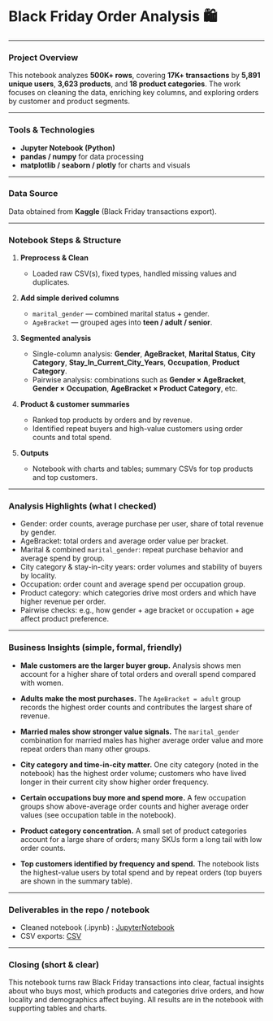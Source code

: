 # Black Friday Order Analysis 🛍️

---

### Project Overview

This notebook analyzes **500K+ rows**, covering **17K+ transactions** by **5,891 unique users**, **3,623 products**, and **18 product categories**.
The work focuses on cleaning the data, enriching key columns, and exploring orders by customer and product segments.

---

### Tools & Technologies

* **Jupyter Notebook (Python)**
* **pandas / numpy** for data processing
* **matplotlib / seaborn / plotly** for charts and visuals

---

### Data Source

Data obtained from **Kaggle** (Black Friday transactions export).

---

### Notebook Steps & Structure

1. **Preprocess & Clean**

   * Loaded raw CSV(s), fixed types, handled missing values and duplicates.

2. **Add simple derived columns**

   * `marital_gender` — combined marital status + gender.
   * `AgeBracket` — grouped ages into **teen / adult / senior**.

3. **Segmented analysis**

   * Single-column analysis: **Gender**, **AgeBracket**, **Marital Status**, **City Category**, **Stay_In_Current_City_Years**, **Occupation**, **Product Category**.
   * Pairwise analysis: combinations such as **Gender × AgeBracket**, **Gender × Occupation**, **AgeBracket × Product Category**, etc.

4. **Product & customer summaries**

   * Ranked top products by orders and by revenue.
   * Identified repeat buyers and high-value customers using order counts and total spend.

5. **Outputs**

   * Notebook with charts and tables; summary CSVs for top products and top customers.

---

### Analysis Highlights (what I checked)

* Gender: order counts, average purchase per user, share of total revenue by gender.
* AgeBracket: total orders and average order value per bracket.
* Marital & combined `marital_gender`: repeat purchase behavior and average spend by group.
* City category & stay-in-city years: order volumes and stability of buyers by locality.
* Occupation: order count and average spend per occupation group.
* Product category: which categories drive most orders and which have higher revenue per order.
* Pairwise checks: e.g., how gender + age bracket or occupation + age affect product preference.

---

### Business Insights (simple, formal, friendly)

* **Male customers are the larger buyer group.**
  Analysis shows men account for a higher share of total orders and overall spend compared with women.

* **Adults make the most purchases.**
  The `AgeBracket = adult` group records the highest order counts and contributes the largest share of revenue.

* **Married males show stronger value signals.**
  The `marital_gender` combination for married males has higher average order value and more repeat orders than many other groups.

* **City category and time-in-city matter.**
  One city category (noted in the notebook) has the highest order volume; customers who have lived longer in their current city show higher order frequency.

* **Certain occupations buy more and spend more.**
  A few occupation groups show above-average order counts and higher average order values (see occupation table in the notebook).

* **Product category concentration.**
  A small set of product categories account for a large share of orders; many SKUs form a long tail with low order counts.

* **Top customers identified by frequency and spend.**
  The notebook lists the highest-value users by total spend and by repeat orders (top buyers are shown in the summary table).

---

### Deliverables in the repo / notebook

* Cleaned notebook (.ipynb) : [JupyterNotebook](https://github.com/PrikshitSingh230/Black-Friday-Sale-Analysis/blob/main/BlackFriday%20Analysis.ipynb)
* CSV exports: [CSV](https://github.com/PrikshitSingh230/Black-Friday-Sale-Analysis/blob/main/BlackFriday.csv)


---

### Closing (short & clear)

This notebook turns raw Black Friday transactions into clear, factual insights about who buys most, which products and categories drive orders, and how locality and demographics affect buying. All results are in the notebook with supporting tables and charts.
